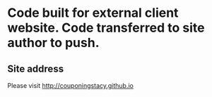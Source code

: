 # Code built for external client website. Code transferred to site author to push.

## Site address
Please visit http://couponingstacy.github.io

